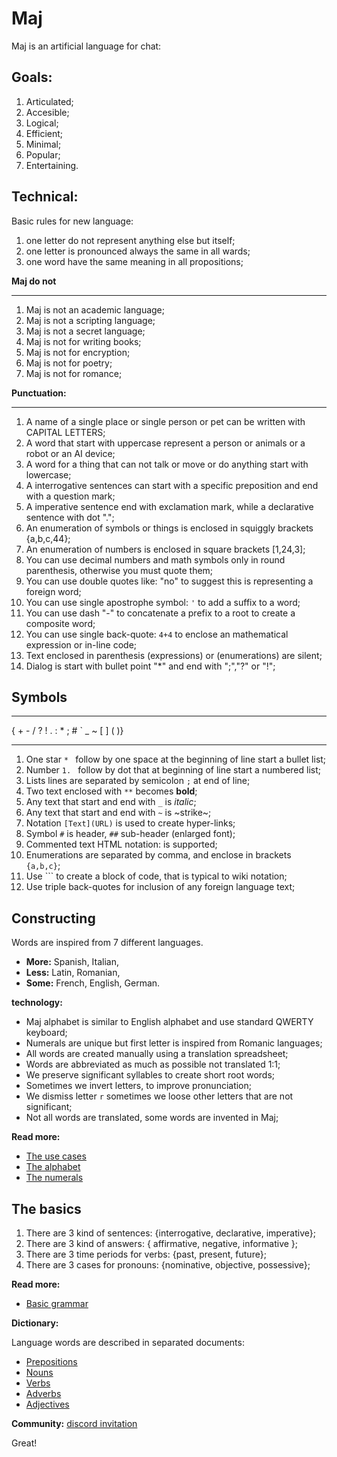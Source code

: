 # Maj

Maj is an artificial language for chat:

**Goals:**
------------------------------------------------------------------------------------------------
1. Articulated;
2. Accesible;
3. Logical;
4. Efficient;
5. Minimal;
6. Popular;
7. Entertaining. 

**Technical:**
------------------------------------------------------------------------------------------------
Basic rules for new language:

1. one letter do not represent anything else but itself;
1. one letter is pronounced always the same in all wards;
1. one word have the same meaning in all propositions;

**Maj do not**

------------------------------------------------------------------------------------------------

1. Maj is not an academic language;
1. Maj is not a scripting language;
1. Maj is not a secret language;
1. Maj is not for writing books;
1. Maj is not for encryption;
1. Maj is not for poetry;
1. Maj is not for romance;

**Punctuation:**

------------------------------------------------------------------------------------------------

1. A name of a single place or single person or pet can be written with CAPITAL LETTERS;
1. A word that start with uppercase represent a person or animals or a robot or an AI device;
1. A word for a thing that can not talk or move or do anything start with lowercase;
1. A interrogative sentences can start with a specific preposition and end with a question mark;
1. A imperative sentence end with exclamation mark, while a declarative sentence with dot ".";
1. An enumeration of symbols or things is enclosed in squiggly brackets {a,b,c,44};
1. An enumeration of numbers is enclosed in square brackets [1,24,3];
1. You can use decimal numbers and math symbols only in round parenthesis, otherwise you must quote them;
1. You can use double quotes like: "no" to suggest this is representing a foreign word;
1. You can use single apostrophe symbol: `'` to add a suffix to a word;
1. You can use dash "-" to concatenate a prefix to a root to create a composite word;
1. You can use single back-quote: `4+4` to enclose an mathematical expression or in-line code;
1. Text enclosed in parenthesis (expressions) or (enumerations) are silent;
1. Dialog is start with bullet point "*" and end with ";","?" or "!";


## Symbols

------------------------------------------------------------------------------------------------

{ + - / ? ! . : * ; # ` _ ~ [ ] ( )}

------------------------------------------------------------------------------------------------

1. One star `* ` follow by one space at the beginning of line start a bullet list;
1. Number `1. `  follow by dot that at beginning of line start a numbered list;
1. Lists lines are separated by semicolon `;` at end of line;
1. Two text enclosed with `**` becomes **bold**;
1. Any text that start and end with `_` is _italic_;
1. Any text that start and end with `~` is ~strike~;
1. Notation `[Text](URL)` is used to create hyper-links;
1. Symbol `#` is header, `##` sub-header (enlarged font);
1. Commented text HTML notation: <!-- .... --> is supported;
1. Enumerations are separated by comma, and enclose in brackets `{a,b,c}`;
1. Use \`\`\` to create a block of code, that is typical to wiki notation;
1. Use triple back-quotes for inclusion of any foreign language text; 


## Constructing

Words are inspired from 7 different languages.

* **More:** Spanish, Italian, 
* **Less:** Latin, Romanian, 
* **Some:** French, English, German.

**technology:**

* Maj alphabet is similar to English alphabet and use standard QWERTY keyboard;
* Numerals are unique but first letter is inspired from Romanic languages;
* All words are created manually using a translation spreadsheet;
* Words are abbreviated as much as possible not translated 1:1;
* We preserve significant syllables to create short root words;
* Sometimes we invert letters, to improve pronunciation;
* We dismiss letter `r` sometimes we loose other letters that are not significant;
* Not all words are translated, some words are invented in Maj;

**Read more:** 

* [The use cases](case.md)
* [The alphabet](alphabet.md)
* [The numerals](numerals.md)

## The basics

1. There are 3 kind of sentences: {interrogative, declarative, imperative};
1. There are 3 kind of answers: { affirmative, negative, informative };
1. There are 3 time periods for verbs: {past, present, future};
1. There are 3 cases for pronouns: {nominative, objective, possessive};

**Read more:**

* [Basic grammar](basic.md)

**Dictionary:**

Language words are described in separated documents:

* [Prepositions](prepositions.md)
* [Nouns](nouns.md)
* [Verbs](verbs.md)
* [Adverbs](adverbs.md)
* [Adjectives](adjectives.md)

**Community:**
[discord invitation](https://discord.gg/SRX3tse)

Great!
